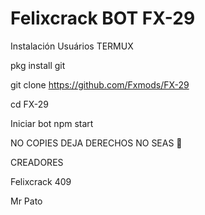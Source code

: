 # Felixcrack BOT FX-29

Instalación Usuários TERMUX

pkg install git

git clone https://github.com/Fxmods/FX-29

cd FX-29

Iniciar bot
npm start

NO COPIES DEJA DERECHOS NO SEAS 🐀

CREADORES

Felixcrack 409

Mr Pato
